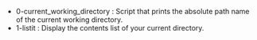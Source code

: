 - 0-current_working_directory : Script that prints the absolute path name of the current working directory. 
- 1-listit : Display the contents list of your current directory.
